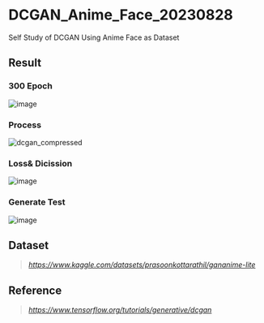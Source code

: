 # DCGAN_Anime_Face_20230828
Self Study of DCGAN Using Anime Face as Dataset
## Result
### 300 Epoch
![image](https://github.com/Motz224/DCGAN_Anime_Face_20230828/assets/82391453/ece3fad3-059e-47ef-93a5-168d3f63db0d)
### Process
![dcgan_compressed](https://github.com/Motz224/DCGAN_Anime_Face_20230828/assets/82391453/c00f51cc-91f7-46a3-b266-5041c0b457b8)
### Loss& Dicission
![image](https://github.com/Motz224/DCGAN_Anime_Face_20230828/assets/82391453/c42a159f-723b-4ca0-9096-52b925e495a0)
### Generate Test
![image](https://github.com/Motz224/DCGAN_Anime_Face_20230828/assets/82391453/c6c95c1c-5451-47fe-a038-47e0311d4bab)
## Dataset
> _https://www.kaggle.com/datasets/prasoonkottarathil/gananime-lite_
## Reference
> _https://www.tensorflow.org/tutorials/generative/dcgan_

